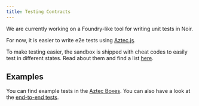 ```yaml
---
title: Testing Contracts
---
```


We are currently working on a Foundry-like tool for writing unit tests in Noir. 

For now, it is easier to write e2e tests using [Aztec.js](../../aztecjs/main.md).

To make testing easier, the sandbox is shipped with cheat codes to easily test in different states. Read about them and find a list [here](../../sandbox/references/cheat_codes.md).

## Examples

You can find example tests in the [Aztec Boxes](https://github.com/AztecProtocol/aztec-packages/tree/master/boxes). You can also have a look at the [end-to-end tests](https://github.com/AztecProtocol/aztec-packages/tree/master/yarn-project/end-to-end).

